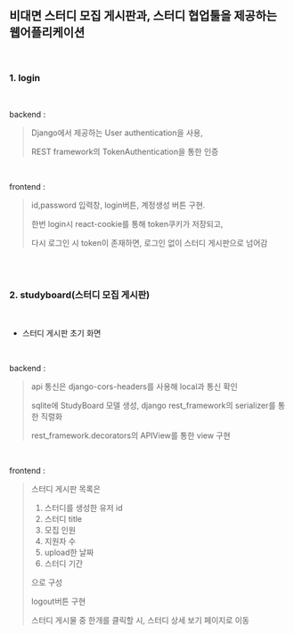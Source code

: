 ## 비대면 스터디 모집 게시판과,  스터디 협업툴을 제공하는 웹어플리케이션

<br/>

### 1. login   

<br/>


backend :  
> Django에서 제공하는 User authentication을 사용,
>     
> REST framework의 TokenAuthentication을 통한 인증

<br/>

frontend :
> id,password 입력창, login버튼, 계정생성 버튼 구현. 
> 
> 한번 login시 react-cookie를 통해 token쿠키가 저장되고,
>
> 다시 로그인 시 token이 존재하면, 로그인 없이 스터디 게시판으로 넘어감

<br/>

<br/>

### 2. studyboard(스터디 모집 게시판)   

<br/>

+ 스터디 게시판 초기 화면

<br/>

backend :  
> api 통신은 django-cors-headers를 사용해 local과 통신 확인
>     
> sqlite에 StudyBoard 모델 생성, django rest_framework의 serializer를 통한 직렬화
>
> rest_framework.decorators의 APIView를 통한 view 구현
>

<br/>

frontend :
> 스터디 게시판 목록은 
> 
> 1. 스터디를 생성한 유저 id
> 2. 스터디 title
> 3. 모집 인원 
> 4. 지원자 수 
> 5. upload한 날짜 
> 6. 스터디 기간 
> 
> 으로 구성
>
> logout버튼 구현
>
> 스터디 게시물 중 한개를 클릭할 시, 스터디 상세 보기 페이지로 이동 
